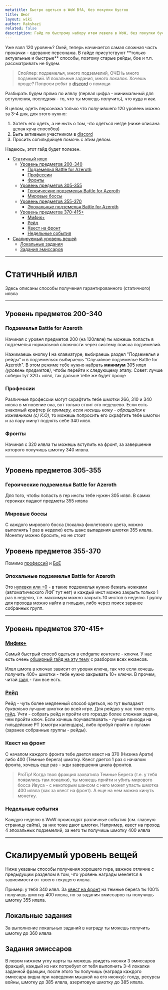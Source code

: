 ```yaml
---
metatitle: Быстро одеться в WoW BfA, без покупки бустов
title: Шмот
layout: wiki
author: Rakshazi
related: false
description: Гайд по быстрому набору итем левела в WoW, без покупки бустов и траты денег
---
```

<div class="row" markdown="1">
<div class="col-lg-6" markdown="1">
Уже взял 120 уровень? Окей, теперь начинается самая сложная часть прокачки - одевание персонажа.
В гайде присутствуют **только актуальные и быстрые** способы, поэтому старые рейды, бое и т.п. рассматривать не будем.

> Спойлер: подземелья, много подземелий, ОЧЕНь много подземелий. И локальные задания, много локалок. Хочешь проще? Попроси ребят в [discord](/wiki/discord) о помощи

Разбирать будем прямо по илвлу (первая цифра - минимальный для вступления, последняя - то, что ты можешь получить), что куда и как.

В целом, одеть персонажа только что получившего 120 уровень можно за 3-4 дня, для этого нужно:

1. Хотеть его одеть, а не ныть о том, что одеться негде (ниже описана целая куча способов)
2. Быть активным участником в [discord](/wiki/discord)
3. Просить согильдийцев помочь с этим делом.

Надеюсь, этот гайд будет полезен.

</div>
<div class="col-lg-6" markdown="1">

<!-- vim-markdown-toc Redcarpet -->

+ [Статичный илвл](#статичный-илвл)
    * [Уровень предметов 200-340](#уровень-предметов-200-340)
        - [Подземелья Battle for Azeroth](#подземелья-battle-for-azeroth)
        - [Профессии](#профессии)
        - [Фронты](#фронты)
    * [Уровень предметов 305-355](#уровень-предметов-305-355)
        - [Героические подземелья Battle for Azeroth](#героические-подземелья-battle-for-azeroth)
        - [Мировые боссы](#мировые-боссы)
    * [Уровень предметов 355-370](#уровень-предметов-355-370)
        - [Эпохальные подземелья Battle for Azeroth](#эпохальные-подземелья-battle-for-azeroth)
    * [Уровень предметов 370-415+](#уровень-предметов-370-415)
        - [Мифик+](#мифик)
        - [Рейд](#рейд)
        - [Квест на фронт](#квест-на-фронт)
        - [Недельные события](#недельные-события)
+ [Скалируемый уровень вещей](#скалируемый-уровень-вещей)
    * [Локальные задания](#локальные-задания)
    * [Задания эмиссаров](#задания-эмиссаров)

<!-- vim-markdown-toc -->

</div>
</div>

<hr>

# Статичный илвл

Здесь описаны способы получения гарантированного (статичного) илвла

<hr>

## Уровень предметов 200-340

<div class="row" markdown="1">
<div class="col-lg-6 pt-2" markdown="1">

### Подземелья Battle for Azeroth

Начиная с уровня предметов 200 (на 120лвле) ты можешь попасть в подземелья нормальной сложности через систему поиска подземелий.

Нажимаешь кнопку **I** на клавиатуре, выбираешь раздел "Подземелья и рейды" и в подземельях выбираешь "Случайное подземелье Battle for Azeroth".
В этом режиме тебе нужно набрать **минимум** 305 илвл _(уровень предметов)_, чтобы перейти к следующему этапу.
Совет: лучше собери тут 320+ илвл, так дальше тебе же будет проще

</div>

<div class="col-lg-6  pt-2 bg-dark" markdown="1">

### Профессии

Различные профессии могут скрафтить тебе шмотки 266, 310 и 340 илвла в мгновение ока, вот только стоит это недешево.
Если есть знакомый крафтер _(к примеру, если носишь кожу - обращайся к кожевникам (с) К.О)_, то можешь попросить его скрафтить тебе шмотки и за пару минут
поднять себе 340 илвл.

### Фронты

Начиная с 320 илвла ты можешь вступить на фронт, за завершение которого получишь шмотку 340 илвла.

</div>
</div>

<hr>

<div class="row" markdown="1">
<div class="col-lg-6" markdown="1">

## Уровень предметов 305-355

<div class="bg-dark pt-2 pl-2" markdown="1">

### Героические подземелья Battle for Azeroth

Для того, чтобы попасть в гер инсты тебе нужен 305 илвл. В самих героиках падают предметы 355 илвла

</div>

### Мировые боссы

С каждого мирового босса (локалка фиолетового цвета, можно выполнять 1 раз в неделю) есть шанс выпадения шмотки 355 илвла. Монетку можно бросить, но не стоит

</div>
<div class="col-lg-6" markdown="1">

## Уровень предметов 355-370

Помимо [профессий](#section) и [БоЕ](#section-2)

<div class="bg-dark pt-2 pl-2" markdown="1">

### Эпохальные подземелья Battle for Azeroth

Это [нулевки или +0](/wiki/keystones) - в такие подземелья нужно бежать ножками (автоматического ЛФГ тут нет) и каждый инст можно закрыть только 1 раз в неделю,
т.е. максимум можно закрыть 10 инстов в неделю. Группу для прохода можно найти в гильдии, либо через поиск заранее собранных групп.

</div>

</div>
</div>
<hr>

## Уровень предметов 370-415+

<div class="row" markdown="1">
<div class="col-lg-6 bg-dark pt-2" markdown="1">

### [Мифик+](/wiki/keystones)

Самый быстрый способ одеться в endgame контенте - ключи. У нас есть очень [обширный гайд на эту тему](/wiki/keystones) с разбором всех нюансов.

Илвл шмота в ключах зависит от уровня ключа, так что если хочешь получить 400+ шмотки - тебе нужно закрывать 10+ ключи. В прочем, читай [гайд](/wiki/keystones) - там все есть.

</div>
<div class="col-lg-6" markdown="1">

### [Рейд](/wiki/raid)

Рейд - чуть более медленный способ одеться, но тут выпадают _буквально_ лучшие шмотки во всей игре. Для рейдов у нас тоже есть [гайд](/wiki/raid).
Учти - собрать рейд и пройти его гораздо более сложная задача, чем пройти ключ. Если хочешь поучавствовать - лучше приходи на гильдейские РТ (смотри календарь),
либо пробуй пройти с пугами (заранее собранные группы - рейды).

</div>
</div>

<div class="row" markdown="1">
<div class="col-lg-6" markdown="1">

### Квест на фронт

С началом каждого фронта тебе дается квест на 370 (Низина Арати) либо 400 (Темные берега) шмотку. Квест дается 1 раз с началом фронта, хочешь еще раз - жди завершения цикла фронтов.

> ProTip! Когда твоя фракция захватила Темные Берега (т.е. у тебя появились там локалки), ты можешь прийти и убить мирового босса Ивуса - с некоторым шансом с него может упасть шмотка 400 илвла (как за квест на фронт). А еще на нем можно кинуть монетку.

</div>
<div class="col-lg-6 bg-dark pt-2" markdown="1">

### Недельные события

Каждую неделю в WoW происходят различные события (см. главную страницу сайта), за них тоже дают шмотки. Например, квест на проход 4 эпохальных подземелий, за него ты получишь шмотку 400 илвла

</div>
</div>

<hr>

# Скалируемый уровень вещей

Ниже указаны способы получения хорошего гира, важное отличие с предыдущим разделом в том, что уровень награды меняется в зависимости от твоего текущего илвла.

Пример: у тебя 340 илвл. За [квест на фронт](#section-7) на темные берега ты 100% получишь шмотку 400 илвла, но за задания эмиссаров ты получишь шмотку 355 илвла.

<div class="row" markdown="1">
<div class="col-lg-6" markdown="1">

## Локальные задания

За выполнение локальных заданий в награду ты можешь получить шмотку до 360 илвла

</div>
<div class="col-lg-6" markdown="1">

## Задания эмиссаров

В левом нижнем углу карты ты можешь увидеть иконки 3 эмиссаров фракций, каждый из них потребует от тебя выполнить 3-4 локалки заданной фракции,
после этого ты получишь (награда каждого эмиссара видна при наведении мышкой на его иконку): голду, ресурсы войны, шмотку до 385 илвла, азеритовую шмотку до 385 илвла.

</div>
</div>
